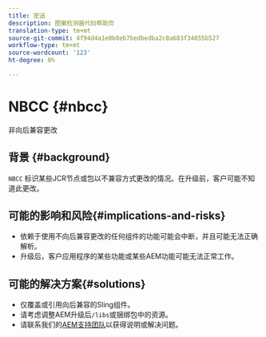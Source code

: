 ```yaml
---
title: 密送
description: 图案检测器代码帮助页
translation-type: tm+mt
source-git-commit: 4f94d4a1e0b8eb7bedbedba2c8a683f34655b527
workflow-type: tm+mt
source-wordcount: '123'
ht-degree: 0%

---
```



# NBCC {#nbcc}

非向后兼容更改

## 背景 {#background}

`NBCC` 标识某些JCR节点或包以不兼容方式更改的情况。在升级前，客户可能不知道此更改。

## 可能的影响和风险{#implications-and-risks}

* 依赖于使用不向后兼容更改的任何组件的功能可能会中断，并且可能无法正确解析。
* 升级后，客户应用程序的某些功能或某些AEM功能可能无法正常工作。

## 可能的解决方案{#solutions}

* 仅覆盖或引用向后兼容的Sling组件。
* 请考虑调整AEM升级后`/libs`或捆绑包中的资源。
* 请联系我们的[AEM支持团队](https://helpx.adobe.com/enterprise/using/support-for-experience-cloud.html)以获得说明或解决问题。
